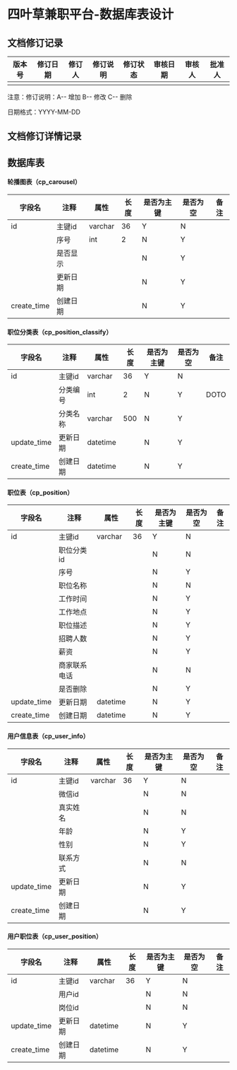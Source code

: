 # 四叶草兼职平台-数据库表设计

## 文档修订记录

| 版本号 | **修订日期** | **修订人** | **修订说明** | **修订状态** | **审核日期** | **审核人** | **批准人** |
| ------ | ------------ | ---------- | ------------ | ------------ | ------------ | ---------- | ---------- |
|        |              |            |              |              |              |            |            |

注意：修订说明：A-- 增加   B-- 修改    C-- 删除

日期格式：YYYY-MM-DD

## 文档修订详情记录



## 数据库表

#### 轮播图表（cp_carousel）

| 字段名      | **注释** | **属性** | **长度** | **是否为主键** | **是否为空** | **备注** |
| ----------- | -------- | -------- | -------- | -------------- | ------------ | -------- |
| id          | 主键id   | varchar  | 36       | Y              | N            |          |
|             | 序号     | int      | 2        | N              | Y            |          |
|             | 是否显示 |          |          | N              | Y            |          |
|             | 更新日期 |          |          | N              | Y            |          |
| create_time | 创建日期 |          |          | N              | Y            |          |

#### 职位分类表（cp_position_classify）

| 字段名      | **注释** | **属性** | **长度** | **是否为主键** | **是否为空** | **备注** |
| ----------- | -------- | -------- | -------- | -------------- | ------------ | -------- |
| id          | 主键id   | varchar  | 36       | Y              | N            |          |
|             | 分类编号 | int      | 2        | N              | Y            | DOTO     |
|             | 分类名称 | varchar  | 500      | N              | Y            |          |
| update_time | 更新日期 | datetime |          | N              | Y            |          |
| create_time | 创建日期 | datetime |          | N              | Y            |          |

#### 职位表（cp_position）

| 字段名      | **注释**     | **属性** | **长度** | **是否为主键** | **是否为空** | **备注** |
| ----------- | ------------ | -------- | -------- | -------------- | ------------ | -------- |
| id          | 主键id       | varchar  | 36       | Y              | N            |          |
|             | 职位分类id   |          |          | N              | N            |          |
|             | 序号         |          |          | N              | Y            |          |
|             | 职位名称     |          |          | N              | N            |          |
|             | 工作时间     |          |          | N              | Y            |          |
|             | 工作地点     |          |          | N              | Y            |          |
|             | 职位描述     |          |          | N              | Y            |          |
|             | 招聘人数     |          |          | N              | Y            |          |
|             | 薪资         |          |          | N              | Y            |          |
|             | 商家联系电话 |          |          | N              | N            |          |
|             | 是否删除     |          |          | N              | Y            |          |
| update_time | 更新日期     | datetime |          | N              | Y            |          |
| create_time | 创建日期     | datetime |          | N              | Y            |          |

#### 用户信息表（cp_user_info）

| 字段名      | **注释** | **属性** | **长度** | **是否为主键** | **是否为空** | **备注** |
| ----------- | -------- | -------- | -------- | -------------- | ------------ | -------- |
| id          | 主键id   | varchar  | 36       | Y              | N            |          |
|             | 微信id   |          |          | N              | N            |          |
|             | 真实姓名 |          |          | N              | N            |          |
|             | 年龄     |          |          | N              | Y            |          |
|             | 性别     |          |          | N              | Y            |          |
|             | 联系方式 |          |          | N              | N            |          |
| update_time | 更新日期 |          |          | N              | Y            |          |
| create_time | 创建日期 |          |          | N              | Y            |          |



#### 用户职位表（cp_user_position）



| 字段名      | **注释** | **属性** | **长度** | **是否为主键** | **是否为空** | **备注** |
| ----------- | -------- | -------- | -------- | -------------- | ------------ | -------- |
| id          | 主键id   | varchar  | 36       | Y              | N            |          |
|             | 用户id   |          |          | N              | N            |          |
|             | 岗位id   |          |          | N              | N            |          |
| update_time | 更新日期 | datetime |          | N              | Y            |          |
| create_time | 创建日期 | datetime |          | N              | Y            |          |

